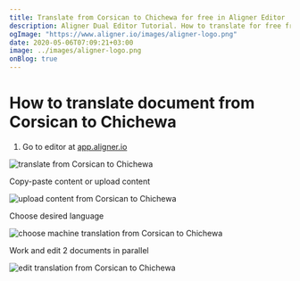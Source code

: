 ```yaml
---
title: Translate from Corsican to Chichewa for free in Aligner Editor
description: Aligner Dual Editor Tutorial. How to translate for free from Corsican to Chichewa. Aligner is multilingual document management platform. 
ogImage: "https://www.aligner.io/images/aligner-logo.png"
date: 2020-05-06T07:09:21+03:00
image: ../images/aligner-logo.png
onBlog: true
---
```


# How to translate document from Corsican to Chichewa

1. Go to editor at [app.aligner.io](https://app.aligner.io "Aligner App web page")

![translate from Corsican to Chichewa](../aligner-blank-editor.png "translate from Corsican to Chichewa")

Copy-paste content or upload content

![upload content from Corsican to Chichewa](../aligner-uploaded-document.png "upload content from Corsican to Chichewa")

Choose desired language

![choose machine translation from Corsican to Chichewa](../aligner-language-dropdown.png "choose machine translation from Corsican to Chichewa")

Work and edit 2 documents in parallel

![edit translation from Corsican to Chichewa](../aligner-double-sitded-editor.png "edit translation from Corsican to Chichewa")


